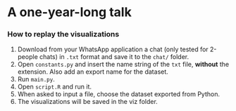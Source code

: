 # A one-year-long talk

### How to replay the visualizations
1. Download from your WhatsApp application a chat (only tested for 2-people chats) in `.txt` format and save it to the `chat/` folder.
2. Open `constants.py` and insert the name string of the `txt` file, **without** the extension. Also add an export name for the dataset.
3. Run `main.py`.
4. Open `script.R` and run it.
5. When asked to input a file, choose the dataset exported from Python.
6. The visualizations will be saved in the viz folder.

